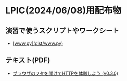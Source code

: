 # LPIC(2024/06/08)用配布物


## 演習で使うスクリプトやワークシート

- [www.py](dist/www.py)


## テキスト(PDF)

- [ブラウザのフタを開けてHTTPを体験しよう (v0.3.0)](dist/ブラウザのフタを開けてHTTPを体験しようv0.3.0.pdf)
